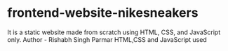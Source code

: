 # frontend-website-nikesneakers
It is a static website made from scratch using HTML, CSS, and JavaScript only.
Author - Rishabh Singh Parmar
HTML,CSS and JavaScript used

